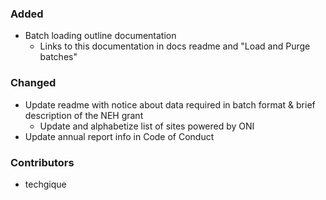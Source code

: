 ### Added
- Batch loading outline documentation
  - Links to this documentation in docs readme and "Load and Purge batches"

### Changed
- Update readme with notice about data required in batch format & brief
  description of the NEH grant
  - Update and alphabetize list of sites powered by ONI
- Update annual report info in Code of Conduct

### Contributors
- techgique
